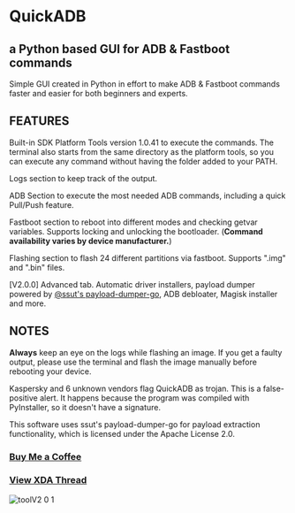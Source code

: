 # QuickADB

## a Python based GUI for ADB &amp; Fastboot commands
Simple GUI created in Python in effort to make ADB &amp; Fastboot commands faster and easier for both beginners and experts. 

## FEATURES

Built-in SDK Platform Tools version 1.0.41 to execute the commands. The terminal also starts from the same directory as the platform tools, so you can execute any command without having the folder added to your PATH.

Logs section to keep track of the output.

ADB Section to execute the most needed ADB commands, including a quick Pull/Push feature.

Fastboot section to reboot into different modes and checking getvar variables. Supports locking and unlocking the bootloader. (****Command availability varies by device manufacturer.****)

Flashing section to flash 24 different partitions via fastboot. Supports ".img" and ".bin" files.

[V2.0.0] Advanced tab. Automatic driver installers, payload dumper powered by [@ssut's payload-dumper-go](https://github.com/ssut/payload-dumper-go), ADB debloater, Magisk installer and more.
## NOTES

**Always** keep an eye on the logs while flashing an image. If you get a faulty output, please use the terminal and flash the image manually before rebooting your device.

Kaspersky and 6 unknown vendors flag QuickADB as trojan. This is a false-positive alert. It happens because the program was compiled with PyInstaller, so it doesn't have a signature.

This software uses ssut's payload-dumper-go for payload extraction functionality, which is licensed under the Apache License 2.0.

### [Buy Me a Coffee](https://buymeacoffee.com/fl0w)

### [View XDA Thread](https://xdaforums.com/t/tool-quickadb-a-gui-to-execute-adb-fastboot-commands.4690673/) 


![toolV2 0 1](https://github.com/user-attachments/assets/d9c1230d-c6f3-490e-a609-c45251812038)



